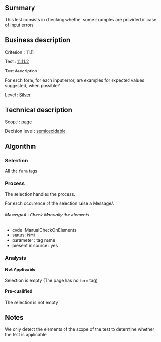 ## Summary

This test consists in checking whether some examples are provided in
case of input errors

## Business description

Criterion : 11.11

Test : [11.11.2](http://www.accessiweb.org/index.php/accessiweb-22-english-version.html#test-11-11-2)

Test description :

For each form, for each input error, are examples for expected values
suggested, when possible?

Level : [Silver](/en/category/rules-design/accessiweb-11/level/argent)

## Technical description

Scope : [page](/en/category/rules-design/accessiweb-11/scope/page)

Decision level :
[semidecidable](/en/category/rules-design/accessiweb-11/decision-level/semidecidable)

## Algorithm

### Selection

All the `form` tags

### Process

The selection handles the process.

For each occurence of the selection raise a MessageA

###### MessageA : Check Manually the elements

-   code :ManualCheckOnElements
-   status: NMI
-   parameter : tag name
-   present in source : yes

### Analysis

#### Not Applicable

Selection is empty (The page has no `form` tag)

#### Pre-qualified

The selection is not empty

## Notes

We only detect the elements of the scope of the test to determine
whether the test is applicable
